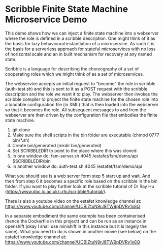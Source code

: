Scribble Finite State Machine Microservice Demo
================================================

This demo shows how we can inject a finite state machine into a webserver where the role is defined in a scribble description. One might think of it as the basis for lazy behavioural instantiation of a microservice. As such it is the basis for a serverless approach for stateful microservices with no loss of horizontal scale and an in built mechanism for recovery at any named state.

Scribble is a language for describing the choreography of a set of cooperating roles which we might think of as a set of microservices.

The webservice accepts an initial request to "become" the role in scribble (auth-test.sh) and this is sent to it as a POST request with the scribble description and the role we want it to play. The webserver then invokes the scribble compiler to project the finite state machine for the chosen role into a loadable configuration file (in XML) that is then loaded into the webserver so that it becomes the role. All subsequent messages to and from the webserver are then driven by the configuration file that embodies the finite state machine.

1. git clone <this repo>
2. Make sure the shell scripts in the bin folder are executable (chmod 0777 bin/*.sh)
3. Create bin/generated (mkdir bin/generated)
4. Set SCRIBBLEDIR to point to the place where this was cloned
5. In one window do:
	fsm-server.sh 4045 /estafet/fsm/demo/api $SCRIBBLEDIR/bin
6. In another window do:
	auth-test.sh 4045 /estafet/fsm/demo/api


What you should see is a web server form step 5 start up and wait. And then from step 6 it becomes a specific role based on the scribble in the bin folder. If you want to play further look at the scribble tutorial of Dr Ray Hu (https://www.doc.ic.ac.uk/~rhu/scribble/tutorial/).

There is also a youtube video on the estafet knowledge channel at:
https://www.youtube.com/channel/UCBIZtuN9rJ8TW9pDVRy1x8Q

In a separate embodiment the same example has been containerised (hence the Dockerfile in this project) and can be run as an instance in openshift (okay I shall use minishift in this instance but it is largely the same). What you need to do is shown in another movie (see below) on the estafet knowledge channel at:
https://www.youtube.com/channel/UCBIZtuN9rJ8TW9pDVRy1x8Q

